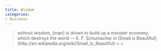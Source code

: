 ```yaml
---
title: Wisdom
categories:
- Business
---
```


<blockquote>without wisdom, [man] is driven to build up a monster economy, which destroys the world
— E. F. Schumacher in [Small is Beautiful](http://en.wikipedia.org/wiki/Small_Is_Beautiful)
> 
> </blockquote>
